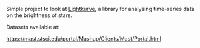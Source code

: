 Simple project to look at [Lightkurve](https://docs.lightkurve.org/), a library for analysing time-series data on the brightness of stars.

Datasets available at:

https://mast.stsci.edu/portal/Mashup/Clients/Mast/Portal.html
